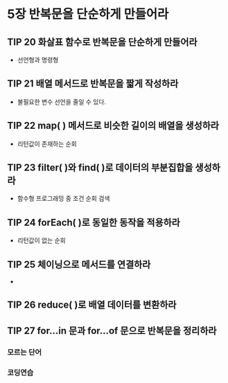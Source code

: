 # 5장 반복문을 단순하게 만들어라

## TIP 20 화살표 함수로 반복문을 단순하게 만들어라

- 선언형과 명령형

## TIP 21 배열 메서드로 반복문을 짧게 작성하라

- 불필요한 변수 선언을 줄일 수 있다.

## TIP 22 map( ) 메서드로 비슷한 길이의 배열을 생성하라

- 리턴값이 존재하는 순회

## TIP 23 filter( )와 find( )로 데이터의 부분집합을 생성하라

- 함수형 프로그래밍 중 조건 순회 검색

## TIP 24 forEach( )로 동일한 동작을 적용하라

- 리턴값이 없는 순회

## TIP 25 체이닝으로 메서드를 연결하라

- 

## TIP 26 reduce( )로 배열 데이터를 변환하라



## TIP 27 for...in 문과 for...of 문으로 반복문을 정리하라



### 모르는 단어



### 코딩연습


